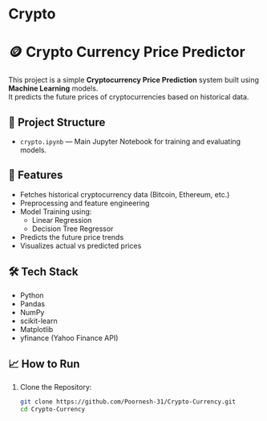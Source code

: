 # Crypto

# 🪙 Crypto Currency Price Predictor

This project is a simple **Cryptocurrency Price Prediction** system built using **Machine Learning** models.  
It predicts the future prices of cryptocurrencies based on historical data.

## 📂 Project Structure

- `crypto.ipynb` — Main Jupyter Notebook for training and evaluating models.

## 🚀 Features

- Fetches historical cryptocurrency data (Bitcoin, Ethereum, etc.)
- Preprocessing and feature engineering
- Model Training using:
  - Linear Regression
  - Decision Tree Regressor
- Predicts the future price trends
- Visualizes actual vs predicted prices

## 🛠️ Tech Stack

- Python
- Pandas
- NumPy
- scikit-learn
- Matplotlib
- yfinance (Yahoo Finance API)

## 📈 How to Run

1. Clone the Repository:
   ```bash
   git clone https://github.com/Poornesh-31/Crypto-Currency.git
   cd Crypto-Currency
